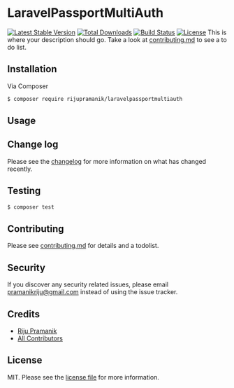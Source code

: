 # LaravelPassportMultiAuth

[![Latest Stable Version](https://poser.pugx.org/phpunit/phpunit/version)](https://packagist.org/packages/rijupramanik/laravelpassportmultiauth)
[![Total Downloads](https://poser.pugx.org/phpunit/phpunit/downloads)](https://packagist.org/packages/rijupramanik/laravelpassportmultiauth)
[![Build Status][ico-travis]][link-travis]
[![License](https://poser.pugx.org/phpunit/phpunit/license)](https://packagist.org/packages/rijupramanik/laravelpassportmultiauth)
This is where your description should go. Take a look at [contributing.md](contributing.md) to see a to do list.

## Installation

Via Composer

``` bash
$ composer require rijupramanik/laravelpassportmultiauth
```

## Usage

## Change log

Please see the [changelog](changelog.md) for more information on what has changed recently.

## Testing

``` bash
$ composer test
```

## Contributing

Please see [contributing.md](contributing.md) for details and a todolist.

## Security

If you discover any security related issues, please email pramanikriju@gmail.com instead of using the issue tracker.

## Credits

- [Riju Pramanik][link-author]
- [All Contributors][link-contributors]

## License

MIT. Please see the [license file](license.md) for more information.

[ico-version]: https://img.shields.io/packagist/v/rijupramanik/laravelpassportmultiauth.svg?style=flat-square
[ico-downloads]: https://img.shields.io/packagist/dt/rijupramanik/laravelpassportmultiauth.svg?style=flat-square
[ico-travis]: https://img.shields.io/travis/rijupramanik/laravelpassportmultiauth/master.svg?style=flat-square
[ico-styleci]: https://styleci.io/repos/12345678/shield

[link-packagist]: https://packagist.org/packages/rijupramanik/laravelpassportmultiauth
[link-downloads]: https://packagist.org/packages/rijupramanik/laravelpassportmultiauth
[link-travis]: https://travis-ci.org/rijupramanik/laravelpassportmultiauth
[link-styleci]: https://styleci.io/repos/12345678
[link-author]: https://github.com/rijupramanik
[link-contributors]: ../../contributors
